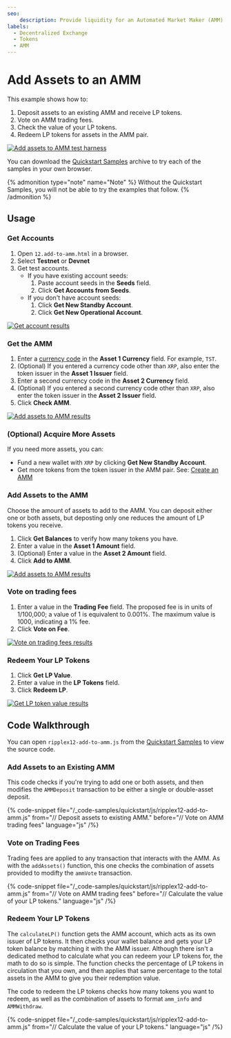 ```yaml
---
seo:
    description: Provide liquidity for an Automated Market Maker (AMM) and earn income from trading fees.
labels:
  - Decentralized Exchange
  - Tokens
  - AMM
---
```

# Add Assets to an AMM

This example shows how to:

1. Deposit assets to an existing AMM and receive LP tokens.
2. Vote on AMM trading fees.
3. Check the value of your LP tokens.
4. Redeem LP tokens for assets in the AMM pair.

[![Add assets to AMM test harness](/docs/img/quickstart-add-to-amm1.png)](/docs/img/quickstart-add-to-amm1.png)

You can download the [Quickstart Samples](https://github.com/XRPLF/xrpl-dev-portal/tree/master/_code-samples/quickstart/js/)<!-- {.github-code-download} --> archive to try each of the samples in your own browser.

{% admonition type="note" name="Note" %}
Without the Quickstart Samples, you will not be able to try the examples that follow.
{% /admonition %}


## Usage

### Get Accounts

1. Open `12.add-to-amm.html` in a browser.
2. Select **Testnet** or **Devnet**
3. Get test accounts.
   - If you have existing account seeds:
     1. Paste account seeds in the **Seeds** field.
     2. Click **Get Accounts from Seeds**.
   - If you don't have account seeds:
     1. Click **Get New Standby Account**.
     2. Click **Get New Operational Account**.

[![Get account results](/docs/img/quickstart-add-to-amm2.png)](/docs/img/quickstart-add-to-amm2.png)


### Get the AMM

1. Enter a [currency code](/docs/references/protocol/data-types/currency-formats.md#currency-codes) in the **Asset 1 Currency** field. For example, `TST`.
2. (Optional) If you entered a currency code other than `XRP`, also enter the token issuer in the **Asset 1 Issuer** field.
3. Enter a second currency code in the **Asset 2 Currency** field.
4. (Optional) If you entered a second currency code other than `XRP`, also enter the token issuer in the **Asset 2 Issuer** field.
5. Click **Check AMM**.

[![Add assets to AMM results](/docs/img/quickstart-add-to-amm3.png)](/docs/img/quickstart-add-to-amm3.png)


### (Optional) Acquire More Assets

If you need more assets, you can:

- Fund a new wallet with `XRP` by clicking **Get New Standby Account**.
- Get more tokens from the token issuer in the AMM pair. See: [Create an AMM](/docs/tutorials/javascript/amm/create-an-amm) 

### Add Assets to the AMM

Choose the amount of assets to add to the AMM. You can deposit either one or both assets, but deposting only one reduces the amount of LP tokens you receive.

1. Click **Get Balances** to verify how many tokens you have.
2. Enter a value in the **Asset 1 Amount** field.
3. (Optional) Enter a value in the **Asset 2 Amount** field.
4. Click **Add to AMM**.

[![Add assets to AMM results](/docs/img/quickstart-add-to-amm3.png)](/docs/img/quickstart-add-to-amm3.png)


### Vote on trading fees

1. Enter a value in the **Trading Fee** field. The proposed fee is in units of 1/100,000; a value of 1 is equivalent to 0.001%. The maximum value is 1000, indicating a 1% fee.
2. Click **Vote on Fee**.

[![Vote on trading fees results](/docs/img/quickstart-add-to-amm4.png)](/docs/img/quickstart-add-to-amm4.png)


### Redeem Your LP Tokens

1. Click **Get LP Value**.
2. Enter a value in the **LP Tokens** field.
3. Click **Redeem LP**.

[![Get LP token value results](/docs/img/quickstart-add-to-amm5.png)](/docs/img/quickstart-add-to-amm5.png)


## Code Walkthrough

You can open `ripplex12-add-to-amm.js` from the [Quickstart Samples](https://github.com/XRPLF/xrpl-dev-portal/tree/master/_code-samples/quickstart/js/) to view the source code.


### Add Assets to an Existing AMM

This code checks if you're trying to add one or both assets, and then modifies the `AMMDeposit` transaction to be either a single or double-asset deposit.

{% code-snippet file="/_code-samples/quickstart/js/ripplex12-add-to-amm.js" from="// Deposit assets to existing AMM." before="// Vote on AMM trading fees" language="js" /%}


### Vote on Trading Fees

Trading fees are applied to any transaction that interacts with the AMM. As with the `addAssets()` function, this one checks the combination of assets provided to modifty the `ammVote` transaction.

{% code-snippet file="/_code-samples/quickstart/js/ripplex12-add-to-amm.js" from="// Vote on AMM trading fees" before="// Calculate the value of your LP tokens." language="js" /%}


### Redeem Your LP Tokens

The `calculateLP()` function gets the AMM account, which acts as its own issuer of LP tokens. It then checks your wallet balance and gets your LP token balance by matching it with the AMM issuer. Although there isn't a dedicated method to calculate what you can redeem your LP tokens for, the math to do so is simple. The function checks the percentage of LP tokens in circulation that you own, and then applies that same percentage to the total assets in the AMM to give you their redemption value.

The code to redeem the LP tokens checks how many tokens you want to redeem, as well as the combination of assets to format `amm_info` and `AMMWithdraw`.

{% code-snippet file="/_code-samples/quickstart/js/ripplex12-add-to-amm.js" from="// Calculate the value of your LP tokens." language="js" /%}
